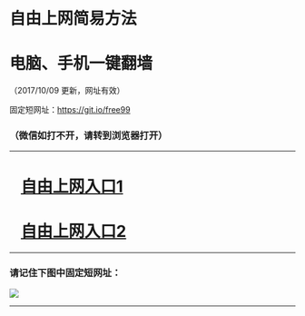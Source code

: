 ﻿# 自由上网简易方法

# 电脑、手机一键翻墙

（2017/10/09 更新，网址有效）

固定短网址：https://git.io/free99

### （微信如打不开，请转到浏览器打开）


***





# &nbsp;&nbsp; <a href="http://ft3075211665.fwq-tz-1001.info/fwqtz01.html?t=100900110552 " target="_blank">自由上网入口1</a>
# &nbsp;&nbsp; <a href="http://ft1018532596.fwq-tz-1002.info/fwqtz02.html?t=100900130680 " target="_blank">自由上网入口2</a>
***

### 请记住下图中固定短网址：

<img src="https://s3-us-west-2.amazonaws.com/fwq-1001/yjfq-20170905okok.png" /> 


***

